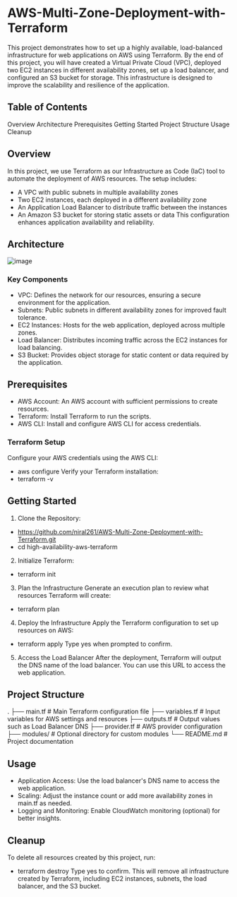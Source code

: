 # AWS-Multi-Zone-Deployment-with-Terraform

This project demonstrates how to set up a highly available, load-balanced infrastructure for web applications on AWS using Terraform. By the end of this project, you will have created a Virtual Private Cloud (VPC), deployed two EC2 instances in different availability zones, set up a load balancer, and configured an S3 bucket for storage. This infrastructure is designed to improve the scalability and resilience of the application.

## Table of Contents
Overview
Architecture
Prerequisites
Getting Started
Project Structure
Usage
Cleanup


## Overview
In this project, we use Terraform as our Infrastructure as Code (IaC) tool to automate the deployment of AWS resources. The setup includes:
* A VPC with public subnets in multiple availability zones
* Two EC2 instances, each deployed in a different availability zone
* An Application Load Balancer to distribute traffic between the instances
* An Amazon S3 bucket for storing static assets or data
This configuration enhances application availability and reliability.

## Architecture

![image](https://github.com/user-attachments/assets/2992f944-5dd4-4723-91b8-907f5d3cb79d)

### Key Components
* VPC: Defines the network for our resources, ensuring a secure environment for the application.
* Subnets: Public subnets in different availability zones for improved fault tolerance.
* EC2 Instances: Hosts for the web application, deployed across multiple zones.
* Load Balancer: Distributes incoming traffic across the EC2 instances for load balancing.
* S3 Bucket: Provides object storage for static content or data required by the application.

## Prerequisites
* AWS Account: An AWS account with sufficient permissions to create resources.
* Terraform: Install Terraform to run the scripts.
* AWS CLI: Install and configure AWS CLI for access credentials.

### Terraform Setup
Configure your AWS credentials using the AWS CLI:
  - aws configure
Verify your Terraform installation:
  - terraform -v

## Getting Started
1. Clone the Repository: 
  - https://github.com/niral261/AWS-Multi-Zone-Deployment-with-Terraform.git
  - cd high-availability-aws-terraform
2. Initialize Terraform:
  - terraform init
3. Plan the Infrastructure Generate an execution plan to review what resources Terraform will create:
  - terraform plan
4. Deploy the Infrastructure Apply the Terraform configuration to set up resources on AWS:
  - terraform apply
Type yes when prompted to confirm.
5. Access the Load Balancer After the deployment, Terraform will output the DNS name of the load balancer. You can use this URL to access the web application.

## Project Structure
.
├── main.tf               # Main Terraform configuration file
├── variables.tf          # Input variables for AWS settings and resources
├── outputs.tf            # Output values such as Load Balancer DNS
├── provider.tf           # AWS provider configuration
├── modules/              # Optional directory for custom modules
└── README.md             # Project documentation

## Usage
* Application Access: Use the load balancer's DNS name to access the web application.
* Scaling: Adjust the instance count or add more availability zones in main.tf as needed.
* Logging and Monitoring: Enable CloudWatch monitoring (optional) for better insights.

## Cleanup
To delete all resources created by this project, run:
  - terraform destroy
Type yes to confirm. This will remove all infrastructure created by Terraform, including EC2 instances, subnets, the load balancer, and the S3 bucket.

